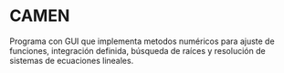 # CAMEN
Programa con GUI que implementa metodos numéricos para ajuste de funciones, integración definida, búsqueda de raíces y resolución de sistemas de ecuaciones lineales.
